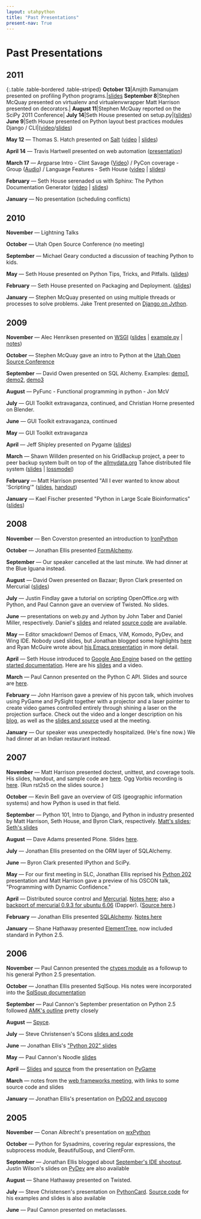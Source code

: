 ```yaml
---
layout: utahpython
title: "Past Presentations"
present-nav: True
---
```


# Past Presentations

## 2011

{:.table .table-bordered .table-striped}
**October 13**|Amjith Ramanujam presented on profiling Python programs.|[slides](https://github.com/amjith/User-Group-Presentations/tree/master/profiling)
**September 8**|Stephen McQuay presented on virtualenv and virtualenvwrapper Matt Harrison presented on decorators.|
**August 11**|Stephen McQuay reported on the SciPy 2011 Conference|
**July 14**|Seth House presented on setup.py|([slides][setuppy1])
**June 9**|Seth House presented on Python layout best practices modules Django / CLI|([video][slayout1]/[slides][slayout2])

[slayout1]: http://blip.tv/utah-open-source/python-layout-best-practices-for-modules-django-cli-utah-django-user-group-5315808
[slayout2]: https://github.com/whiteinge/presentations/tree/master/upyug_2011-06-09_program-layout

**May 12** — Thomas S. Hatch presented on [Salt](http://saltstack.org/)
([video][salt1] | [slides][salt2])

[salt1]: http://blip.tv/thomas-s-hatch/salt-0-8-7-presentation-5180182
[salt2]: https://github.com/downloads/thatch45/salt/Salt.pdf

**April 14** — Travis Hartwell presented on web automation ([presentation][webauto1])

[webauto1]: https://github.com/Nafai77/Presentations/tree/master/2011-04-14_utpy-web-automation

**March 17** — Argparse Intro - Clint Savage ([Video][argparse1]) /
PyCon coverage - Group ([Audio][pycon2011]) /
Language Features - Seth House ([video][langfeat1] | [slides][langfeat2])

[argparse1]: http://blip.tv/file/4902283
[pycon2011]: http://herlo.org/misc/2011-03-17_-_1920_-_Utah_Python_-_Pycon_Recap-audio_only.ogg
[langfeat1]: http://blip.tv/nathaniel-whiteinge/what-i-learned-at-pycon-2011-utah-python-user-group-4943960
[langfeat2]: https://github.com/whiteinge/presentations/tree/master/upyug_2011-03-17_pycon

**February** — Seth House serenaded us with Sphinx: The Python Documentation
Generator ([video][sphinx1] | [slides][sphinx2])

[sphinx1]: http://blip.tv/nathaniel-whiteinge/sphinx-utah-python-user-group-4923032
[sphinx2]: https://github.com/whiteinge/presentations/tree/master/upyug_2011-02-10_sphinx

**January** — No presentation (scheduling conflicts)

[setuppy1]: https://github.com/whiteinge/presentations/tree/master/upyug_2011-07-11_setup.py

2010
----

**November** — Lightning Talks 

**October** — Utah Open Source Conference (no meeting)

**September** — Michael Geary conducted a discussion of teaching Python to
kids.

**May** — Seth House presented on Python Tips, Tricks, and Pitfalls.
([slides][tips1])

[tips1]: https://groups.google.com/group/utahpython/web/upyug_2010-05-13_python-tips.tar.gz?hl=en&hl=en

**February** — Seth House presented on Packaging and Deployment. ([slides][packaging1])

[packaging1]: https://github.com/whiteinge/presentations/tree/master/upyug_2010-02-11_packaging-deployment

**January** — Stephen McQuay presented on using multiple threads or processes
to solve problems. Jake Trent presented on
[Django on Jython](http://aprilandjake.com/content/django-jython-intro/).

2009
----

**November** — Alec Henriksen presented on [WSGI](http://wsgi.org/wsgi/)
([slides][wsgi1] | [example.py][wsgi2] | [notes][wsgi3])

[wsgi1]: https://groups.google.com/group/utahpython/web/wsgi_presentation.odp
[wsgi2]: https://groups.google.com/group/utahpython/web/wsgi_example.py
[wsgi3]: https://groups.google.com/group/utahpython/web/wsgi_notes

**October** — Stephen McQuay gave an intro to Python at the
[Utah Open Source Conference](http://2009.utosc.com/)

**September** — David Owen presented on SQL Alchemy. Examples:
[demo1](https://groups.google.com/group/utahpython/web/sql_alchemy_demo1.py),
[demo2](https://groups.google.com/group/utahpython/web/sql_alchemy_demo2.py),
[demo3](https://groups.google.com/group/utahpython/web/sql_alchemy_demo3.py)

**August** — PyFunc - Functional programming in python - Jon McV

**July** — GUI Toolkit extravaganza, continued, and Christian Horne presented
on Blender.

**June** — GUI Toolkit extravaganza, continued

**May** — GUI Toolkit extravaganza

**April** — Jeff Shipley presented on Pygame ([slides][pygame1])

[pygame1]: https://groups.google.com/group/utahpython/web/pygame-20090409.pdf

**March** — Shawn Willden presented on his GridBackup project, a peer to peer
backup system built on top of the [allmydata.org](http://allmydata.org/) Tahoe
distributed file system ([slides][gridbackup1] | [lossmodel][gridbackup2])

[gridbackup1]: https://groups.google.com/group/utahpython/web/UtahPUG_Presentation_3-12-09.pdf
[gridbackup2]: https://groups.google.com/group/utahpython/web/lossmodel.pdf

**February** — Matt Harrison presented "All I ever wanted to know about
'Scripting'" ([slides][scripting1], [handout][scripting2])

[scripting1]: https://groups.google.com/group/utahpython/web/matt-harrison-pythonscripting.pdf?hl=en
[scripting2]: https://groups.google.com/group/utahpython/web/matt-harrison-pyhandout.pdf?hl=en

**January** — Kael Fischer presented "Python in Large Scale Bioinformatics"
([slides][bioinformatics1])

[bioinformatics1]: https://groups.google.com/group/utahpython/web/Python%20in%20Large%20Scale%20Bioinformatics.pdf

2008
----

**November** — Ben Coverston presented an introduction to
[IronPython](http://www.codeplex.com/Wiki/View.aspx?ProjectName=IronPython)

**October** — Jonathan Ellis presented
[FormAlchemy](http://code.google.com/p/formalchemy).

**September** — Our speaker cancelled at the last minute. We had dinner at the
Blue Iguana instead.

**August** — David Owen presented on Bazaar; Byron Clark presented on Mercurial
([slides][hg1])

[hg1]: https://groups.google.com/group/utahpython/web/mercurial.pdf?hl=en

**July** — Justin Findlay gave a tutorial on scripting OpenOffice.org with
Python, and Paul Cannon gave an overview of Twisted. No slides.

**June** — presentations on web.py and Jython by John Taber and Daniel Miller,
respectively. Daniel's [slides](jython1) and related [source code][jython2] are
available.

[jython1]: https://groups.google.com/group/utahpython/web/jython-presentation.pdf?hl=en
[jython2]: https://groups.google.com/group/utahpython/web/jython.tgz?hl=en

**May** — Editor smackdown! Demos of Emacs, ViM, Komodo, PyDev, and Wing IDE.
Nobody used slides, but Jonathan blogged some highlights [here][editor1] and
Ryan McGuire wrote about [his Emacs presentation][editor2] in more detail.

[editor1]: http://spyced.blogspot.com/2008/05/ide-update.html
[editor2]: http://www.enigmacurry.com/2008/05/09/emacs-as-a-powerful-python-ide/

**April** — Seth House introduced to [Google App Engine][gae1] based on the
[getting started documentation][gae2]. Here are his [slides][gae1] and a video.

[gae1]: http://code.google.com/appengine/
[gae2]: http://code.google.com/appengine/docs/gettingstarted/
[gae3]: https://groups.google.com/group/utahpython/web/upyug_2008-04-10_google-app-engine.tar.bz2?hl=en
[gae4]: http://video.google.com/videoplay?docid=-3720094248787871980&hl=en

**March** — Paul Cannon presented on the Python C API. Slides and source are
[here](https://groups.google.com/group/utahpython/web/c-api.tgz?hl=en).

**February** — John Harrison gave a preview of his pycon talk, which involves
using PyGame and PySight together with a projector and a laser pointer to
create video games controlled entirely through shining a laser on the
projection surface. Check out the video and a longer description on his
[blog][jgames1], as well as the [slides and source][jgames2] used at the
meeting.

[jgames1]: http://www.kulturblog.com/2007/11/marshie-attacks-halloween-interactive-driveway-activity/
[jgames2]: http://panela.blog-city.com/slides_for_feb_2008_utah_python_meeting.htm

**January** — Our speaker was unexpectedly hospitalized. (He's fine now.) We
had dinner at an Indian restaurant instead.


2007
----

**November** — Matt Harrison presented doctest, unittest, and coverage tools.
His slides, handout, and sample code are [here][testing1]. Ogg Vorbis recording
is [here][testing2]. (Run rst2s5 on the slides source.)

[testing1]: https://groups.google.com/group/utahpython/web/testing.tar.gz?hl=en
[testing2]: http://podcast.utosf.org/get.php?web=utosf-2007-11-10-10141.ogg

**October** — Kevin Bell gave an overview of GIS (geographic information
systems) and how Python is used in that field.

**September** — Python 101, Intro to Django, and Python in industry presented
by Matt Harrison, Seth House, and Byron Clark, respectively.
[Matt's slides][intro1]; [Seth's slides][intro2]

[intro1]: http://panela.blog-city.com/learn_python_with_my_slides_a_cheatsheet_me_or_a_simple_g.htm
[intro2]: https://groups.google.com/group/utahpython/web/upyug_2007-09-14_django.tar.bz2?hl=en

**August** — Dave Adams presented Plone. Slides [here][plone1].

[plone1]: https://groups.google.com/group/utahpython/web/plone.pdf?hl=en

**July** — Jonathan Ellis presented on the ORM layer of SQLAlchemy.

**June** — Byron Clark presented IPython and SciPy.

**May** — For our first meeting in SLC, Jonathan Ellis reprised his
[Python 202][python202] presentation and Matt Harrison gave a preview of his
OSCON talk, "Programming with Dynamic Confidence."

[python202]: https://groups.google.com/group/utahpython/web/python202.pdf?hl=en

**April** — Distributed source control and [Mercurial][dscm1].
[Notes here][dscm2]; also a
[backport of mercurial 0.9.3 for ubuntu 6.06][dscm3] (Dapper).
([Source here][dscm4].)

[dscm1]: http://www.selenic.com/mercurial/
[dscm2]: https://groups.google.com/group/utahpython/web/dscm-hg.pdf?hl=en
[dscm3]: https://groups.google.com/group/utahpython/web/mercurial_0.9.3-1ubuntu1_i386.deb?hl=en
[dscm4]: https://groups.google.com/group/utahpython/web/mercurial-0.9.3-ubuntu-src.tar.gz?hl=en

**February** — Jonathan Ellis presented [SQLAlchemy][sqla1].
[Notes here][sqla2]

[sqla1]: http://sqlalchemy.org/
[sqla2]: https://groups.google.com/group/utahpython/web/sqlalchemy.pdf?hl=en

**January** — Shane Hathaway presented
[ElementTree](http://effbot.org/zone/element-index.htm), now included standard
in Python 2.5.


2006
----

**November** — Paul Cannon presented the
[ctypes module](http://python.net/crew/theller/ctypes/) as a followup to his
general Python 2.5 presentation.

**October** — Jonathan Ellis presented SqlSoup. His notes were incorporated
into the [SqlSoup documentation](http://www.sqlalchemy.org/trac/wiki/SqlSoup)

**September** — Paul Cannon's September presentation on Python 2.5 followed
[AMK's outline](http://docs.python.org/whatsnew/whatsnew25.html) pretty closely

**August** — [Spyce](http://spyce.sourceforge.net/).

**July** — Steve Christensen's SCons
[slides and code](http://neeber.blogspot.com/2006/07/scons-presentation.html)

**June** — Jonathan Ellis's ["Python 202" slides][python202]

[python202]: https://groups.google.com/group/utahpython/web/python202.pdf?hl=en

**May** — Paul Cannon's Noodle
[slides](https://groups.google.com/group/utahpython/web/noodle.pdf?hl=en)

**April** — [Slides][apygame1] and [source][apygame2] from the presentation on
[PyGame][apygame3]

[apygame1]: https://groups.google.com/group/utahpython/web/pygame.pdf?hl=en
[apygame2]: https://groups.google.com/group/utahpython/web/pygame.zip?hl=en
[apygame3]: http://pygame.org/

**March** — notes from the [web frameworks meeting][webframe1], with links to
some source code and slides

[webframe1]: http://spyced.blogspot.com/2006/03/web-framework-notes.html

**January** — Jonathan Ellis's presentation on [PyDO2 and psycopg][pydo2]

[pydo2]: https://groups.google.com/group/utahpython/web/python-and-databases.pdf?hl=en


2005
----

**November** — Conan Albrecht's presentation on [wxPython][wxpy1]

[wxpy1]: https://groups.google.com/group/utahpython/web/wxPython2.pdf?hl=en

**October** — Python for Sysadmins, covering regular expressions, the
subprocess module, BeautifulSoup, and ClientForm.

**September** — Jonathan Ellis blogged about
[September's IDE shootout][seditor1]. Justin Wilson's slides on
[PyDev][seditor2] are also available

[seditor1]: http://spyced.blogspot.com/2005/09/review-of-6-python-ides.html
[seditor2]: https://groups.google.com/group/utahpython/web/pydev.pdf?hl=en

**August** — Shane Hathaway presented on Twisted.

**July** — Steve Christensen's presentation on [PythonCard][pycard1].
[Source code][pycard2] for his examples and slides is also available

[pycard1]: https://groups.google.com/group/utahpython/web/IntroducingPythonCard.pdf?hl=en
[pycard2]: https://groups.google.com/group/utahpython/web/IntroducingPythonCard.tgz?hl=en

**June** — Paul Cannon presented on metaclasses.
